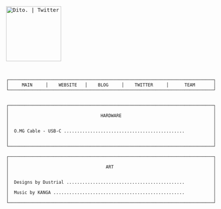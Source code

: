 <div style="display: inline-block; text-align: left;"><pre>

[<img align="center" alt="Dito. | Twitter" width="150px" src="https://img.shields.io/badge/Twitter-black.svg?style=for-the-badge&logo=Twitter" />][twitter]


```
┌──────────────────────────────────────────────────────────────────────────────┐
│     MAIN     │    WEBSITE   │    BLOG     │    TWITTER     │      TEAM       │
└──────────────────────────────────────────────────────────────────────────────┘


┌──────────────────────────────────────────────────────────────────────────────┐
│                                                                              │ 
│                                   HARDWARE                                   │ 
│                                                                              │ 
│                                                                              │ 
│  O.MG Cable - USB-C ..............................................           │
│                                                                              │
│                                                                              │ 
└──────────────────────────────────────────────────────────────────────────────┘ 

┌──────────────────────────────────────────────────────────────────────────────┐
│                                                                              │
│                                     ART                                      │
│                                                                              │
│                                                                              │
│  Designs by Dustrial .............................................           │
│                                                                              │
│  Music by KANGA ..................................................           │
│                                                                              │
└──────────────────────────────────────────────────────────────────────────────┘
```

</pre></div>

</details>

[twitter]: https://twitter.com/ditoa
[youtube]: https://www.youtube.com/channel/UCEIuy7JPKmcAtBSY2fAeCTQ
[instagram]: https://instagram.com/dito.hd
